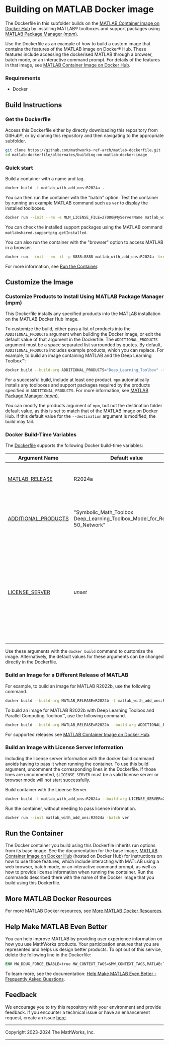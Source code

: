 # Building on MATLAB Docker image

The Dockerfile in this subfolder builds on the [MATLAB Container Image on Docker Hub](https://hub.docker.com/r/mathworks/matlab)
by installing MATLAB&reg; toolboxes and support packages using [MATLAB Package Manager (*mpm*)](https://github.com/mathworks-ref-arch/matlab-dockerfile/blob/main/MPM.md).

Use the Dockerfile as an example of how to build a custom image that contains the features of the MATLAB image on Docker&reg; Hub.
These features include accessing the dockerised MATLAB through a browser, batch mode, or an interactive command prompt.
For details of the features in that image, see [MATLAB Container Image on Docker Hub](https://hub.docker.com/r/mathworks/matlab).

### Requirements
* Docker

## Build Instructions

### Get the Dockerfile
 
Access this Dockerfile either by directly downloading this repository from GitHub&reg;,
or by cloning this repository and
then navigating to the appropriate subfolder.
```bash
git clone https://github.com/mathworks-ref-arch/matlab-dockerfile.git
cd matlab-dockerfile/alternates/building-on-matlab-docker-image
```

### Quick start
Build a container with a name and tag.
```bash
docker build -t matlab_with_add_ons:R2024a .
```

You can then run the container with the "batch" option. Test the container by running an example MATLAB command such as `ver` to display the installed toolboxes.
```bash
docker run --init --rm -e MLM_LICENSE_FILE=27000@MyServerName matlab_with_add_ons:R2024a -batch ver
```
You can check the installed support packages using the MATLAB command `matlabshared.supportpkg.getInstalled`.

You can also run the container with the "browser" option to access MATLAB in a browser.
```bash
docker run --init --rm -it -p 8888:8888 matlab_with_add_ons:R2024a -browser
```
For more information, see [Run the Container](#run-the-container).

## Customize the Image
### Customize Products to Install Using MATLAB Package Manager (mpm)
This Dockerfile installs any specified products
into the MATLAB installation on the MATLAB Docker Hub image.

To customize the build, either pass a list of products into the `ADDITIONAL_PRODUCTS`
argument when building the Docker image, or edit the default value of that argument in the Dockerfile.
The `ADDITIONAL_PRODUCTS` argument must be a space separated list surrounded by quotes.
By default, `ADDITIONAL_PRODUCTS` includes example products, which you can replace.
For example, to build an image containing MATLAB and the Deep Learning Toolbox&trade;:
```bash
docker build --build-arg ADDITIONAL_PRODUCTS="Deep_Learning_Toolbox" -t matlab_with_add_ons:R2024a .
```

For a successful build, include at least one product.
`mpm` automatically installs any toolboxes and support packages
required by the products specified in `ADDITIONAL_PRODUCTS`.
For more information, see [MATLAB Package Manager (*mpm*)](https://github.com/mathworks-ref-arch/matlab-dockerfile/blob/main/MPM.md).

You can modify the products argument of `mpm`, but not the destination folder default value, as this is
set to match that of the MATLAB image on Docker Hub. If this default value for the `--destination` argument is modified, the build may fail.

### Docker Build-Time Variables
The [Dockerfile](https://github.com/mathworks-ref-arch/matlab-dockerfile/blob/main/Dockerfile) supports the following Docker build-time variables:

| Argument Name | Default value | Effect |
|---|---|---|
| [MATLAB_RELEASE](#build-an-image-for-a-different-release-of-matlab) | R2024a | The MATLAB release to install. Must be lower-case, for example: `R2020b`.|
| [ADDITIONAL_PRODUCTS](#customize-products-to-install-using-matlab-package-manager-mpm) | "Symbolic_Math_Toolbox Deep_Learning_Toolbox_Model_for_ResNet-50_Network" | A space separated list of toolboxes and support packages to install. For more details, see  [MATLAB Package Manager](https://github.com/mathworks-ref-arch/matlab-dockerfile/blob/main/MPM.md)|
| [LICENSE_SERVER](#build-an-image-with-license-server-information) | *unset* | The port and hostname of a machine that is running a Network License Manager, using the `port@hostname` syntax. For example: `27000@MyServerName`. To use this build argument, the corresponding lines must be uncommented in the Dockerfile. |

Use these arguments with the `docker build` command to customize the image.
Alternatively, the default values for these arguments can be changed
directly in the Dockerfile.

### Build an Image for a Different Release of MATLAB

For example, to build an image for MATLAB R2022b, use the following command.
```bash
docker build --build-arg MATLAB_RELEASE=R2022b -t matlab_with_add_ons:R2022b .
```

To build an image for MATLAB R2022b with Deep Learning Toolbox and Parallel Computing Toolbox&trade;, use the following command.
```bash
docker build --build-arg MATLAB_RELEASE=R2022b --build-arg ADDITIONAL_PRODUCTS="Deep_Learning_Toolbox Parallel_Computing_Toolbox" -t matlab_with_add_ons:R2022b .
```
For supported releases see [MATLAB Container Image on Docker Hub](https://hub.docker.com/r/mathworks/matlab).
### Build an Image with License Server Information
Including the license server information with the docker build command avoids having to pass it when running the container.
To use this build argument, uncomment the corresponding lines in the Dockerfile.
If those lines are uncommented, `$LICENSE_SERVER` must be a valid license
server or browser mode will not start successfully.

Build container with the License Server.
```bash
docker build -t matlab_with_add_ons:R2024a --build-arg LICENSE_SERVER=27000@MyServerName .
```

Run the container, without needing to pass license information.
```bash
docker run --init matlab_with_add_ons:R2024a -batch ver
```
## Run the Container
The Docker container you build using this Dockerfile inherits run options from its base image.
See the documentation for the base image, [MATLAB Container Image on Docker Hub](https://hub.docker.com/r/mathworks/matlab) (hosted on Docker Hub) for instructions on how to use those features,
which include interacting with MATLAB using a web browser, batch mode, or an interactive command prompt,
as well as how to provide license information when running the container.
Run the commands described there with the name of the Docker image that you build using this Dockerfile. 

## More MATLAB Docker Resources
For more MATLAB Docker resources, see [More MATLAB Docker Resources](https://github.com/mathworks-ref-arch/matlab-dockerfile#more-matlab-docker-resources).

## Help Make MATLAB Even Better
You can help improve MATLAB by providing user experience information on how you use MathWorks products. Your participation ensures that you are represented and helps us design better products. To opt out of this service, delete the following line in the Dockerfile:
```Dockerfile
ENV MW_DDUX_FORCE_ENABLE=true MW_CONTEXT_TAGS=$MW_CONTEXT_TAGS,MATLAB:TOOLBOXES:DOCKERFILE:V1
```

To learn more, see the documentation: [Help Make MATLAB Even Better - Frequently Asked Questions](https://www.mathworks.com/support/faq/user_experience_information_faq.html).

## Feedback
We encourage you to try this repository with your environment and provide feedback. If you encounter a technical issue or have an enhancement request, create an issue [here](https://github.com/mathworks-ref-arch/matlab-dockerfile/issues).

----

Copyright 2023-2024 The MathWorks, Inc.

----
